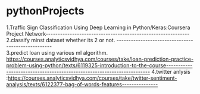 # pythonProjects
1.Traffic Sign Classification Using Deep Learning in Python/Keras:Coursera Project Network------------------------------------------------------------
2.classify minst dataset whether its 2 or not. ---------------------------------------------------   
3.predict loan using various ml algorithm. https://courses.analyticsvidhya.com/courses/take/loan-prediction-practice-problem-using-python/texts/6119325-introduction-to-the-course-----------------------------------------------------------------------
4.twitter anlysis :https://courses.analyticsvidhya.com/courses/take/twitter-sentiment-analysis/texts/6122377-bag-of-words-features---------------
